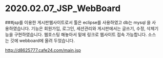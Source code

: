 # 2020.02.07_JSP_WebBoard

###jsp를 이용한 게시판웹사이트로서 툴은 eclipse를 사용하였고 db는 mysql 을 사용하였습니다.
기능은 회원가입, 로그인, 세션관리와 게시판에서는 글쓰기, 수정, 삭제기능을 구현하였습니다. 웹호스팅 해놓아서 밑에 링크로 웹사이트 접속 가능합니다. 소스는 깃에 webboard에 올려 두었습니다.

http://d8625777.cafe24.com/main.jsp
